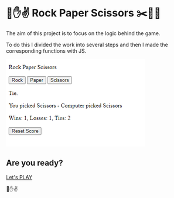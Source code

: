  # 👊✋✌️ Rock Paper Scissors ✂️📜🗻
 The aim of this project is to focus on the logic behind the game.

 To do this I divided the work into several steps and then I made the corresponding functions with JS.

 <img src = 'https://github.com/DeniseDichiara/Rock-Paper-Scissors---Draft/blob/main/Draft%20Rock-Paper-Scissors.png'>

 <div>
  <h2>Are you ready?</h2>
  <a href = 'https://denisedichiara.github.io/Rock-Paper-Scissors---Draft/'>
   <p>Let's PLAY</p> 
  </a> 👊✋✌️
 </div>
